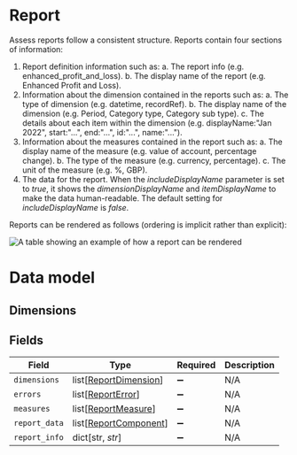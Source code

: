 # Report

Assess reports follow a consistent structure. Reports contain four sections of information:

1. Report definition information such as:
  a. The report info (e.g. enhanced_profit_and_loss).
  b. The display name of the report (e.g. Enhanced Profit and Loss).
2. Information about the dimension contained in the reports such as:
  a. The type of dimension (e.g. datetime, recordRef).
  b. The display name of the dimension (e.g. Period, Category type, Category sub type).
  c. The details about each item within the dimension (e.g. displayName:"Jan 2022", start:"...", end:"...", id:"...", name:"...").
3. Information about the measures contained in the report such as:
  a. The display name of the measure (e.g. value of account, percentage change).
  b. The type of the measure (e.g. currency, percentage).
  c. The unit of the measure (e.g. %, GBP).
4. The data for the report. When the *includeDisplayName* parameter is set to *true*, it shows the *dimensionDisplayName* and *itemDisplayName* to make the data human-readable. The default setting for *includeDisplayName* is *false*.

Reports can be rendered as follows (ordering is implicit rather than explicit):

![A table showing an example of how a report can be rendered](https://files.readme.io/1fa20ca-Report1.png)

# Data model

## Dimensions


## Fields

| Field                                                           | Type                                                            | Required                                                        | Description                                                     |
| --------------------------------------------------------------- | --------------------------------------------------------------- | --------------------------------------------------------------- | --------------------------------------------------------------- |
| `dimensions`                                                    | list[[ReportDimension](../../models/shared/reportdimension.md)] | :heavy_minus_sign:                                              | N/A                                                             |
| `errors`                                                        | list[[ReportError](../../models/shared/reporterror.md)]         | :heavy_minus_sign:                                              | N/A                                                             |
| `measures`                                                      | list[[ReportMeasure](../../models/shared/reportmeasure.md)]     | :heavy_minus_sign:                                              | N/A                                                             |
| `report_data`                                                   | list[[ReportComponent](../../models/shared/reportcomponent.md)] | :heavy_minus_sign:                                              | N/A                                                             |
| `report_info`                                                   | dict[str, *str*]                                                | :heavy_minus_sign:                                              | N/A                                                             |